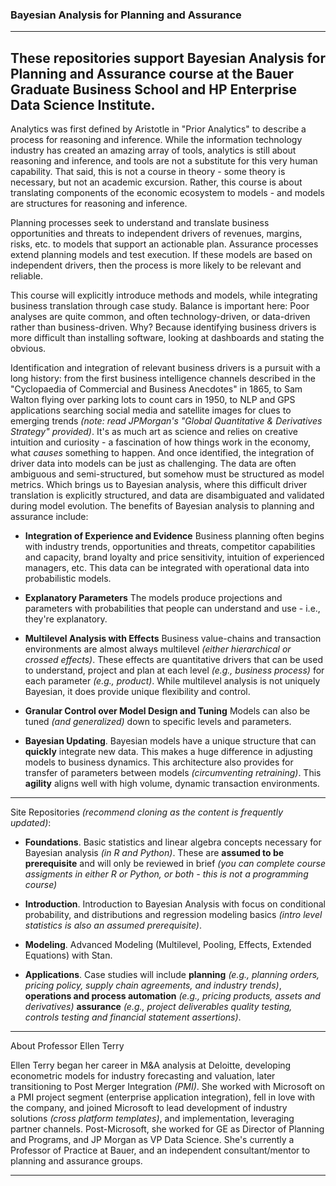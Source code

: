 ### Bayesian Analysis for Planning and Assurance

------
These repositories support **Bayesian Analysis for Planning and Assurance** course at the **Bauer Graduate Business School** and **HP Enterprise Data Science Institute**. 
------

Analytics was first defined by Aristotle in "Prior Analytics" to describe a process for reasoning and inference. While the information technology industry has created an amazing array of tools, analytics is still about reasoning and inference, and tools are not a substitute for this very human capability.  That said, this is not a course in theory - some theory is necessary, but not an academic excursion. Rather, this course is about translating components of the economic ecosystem to models - and models are structures for reasoning and inference.  

Planning processes seek to understand and translate business opportunities and threats to independent drivers of revenues, margins, risks, etc. to models that support an actionable plan. Assurance processes extend planning models and test execution. If these models are based on independent drivers, then the process is more likely to be relevant and reliable.  

This course will explicitly introduce methods and models, while integrating business translation through case study. Balance is important here: Poor analyses are quite common, and often technology-driven, or data-driven rather than business-driven. Why? Because identifying business drivers is more difficult than installing software, looking at dashboards and stating the obvious.  

Identification and  integration of relevant business drivers is a pursuit with a long history: from the first business intelligence channels described in the "Cyclopaedia of Commercial and Business Anecdotes" in 1865, to Sam Walton flying over parking lots to count cars in 1950, to NLP and GPS applications searching social media and satellite images for clues to emerging trends *(note: read  JPMorgan's "Global Quantitative & Derivatives Strategy" provided)*.  It's as much art as science and relies on creative intuition and curiosity - a fascination of how things work in the economy, what *causes* something to happen. And once identified, the integration of driver data into models can be just as challenging. The data are often ambiguous and semi-structured, but somehow must be structured as model metrics. 
Which brings us to Bayesian analysis, where this difficult driver translation is explicitly structured, and data are disambiguated and validated during model evolution. The benefits of Bayesian analysis to planning and assurance include:  

* **Integration of Experience and Evidence** Business planning often begins with industry trends, opportunities and threats, competitor capabilities and capacity, brand loyalty and price sensitivity, intuition of experienced managers, etc. This data can be integrated with operational data into probabilistic models. 

* **Explanatory Parameters** The models produce projections and parameters with probabilities that people can understand and use - i.e., they're explanatory.  

* **Multilevel Analysis with Effects** Business value-chains and transaction environments are almost always multilevel *(either hierarchical or crossed effects)*. These effects are quantitative drivers that can be used to understand, project and plan at each level *(e.g., business process)* for each parameter *(e.g., product)*. While multilevel analysis is not uniquely Bayesian, it does provide unique flexibility and control. 

* **Granular Control over Model Design and Tuning** Models can also be tuned *(and generalized)* down to specific levels and parameters. 

* **Bayesian Updating**. Bayesian models have a unique structure that can **quickly** integrate new data. This makes a huge difference in adjusting models to business dynamics. This architecture also provides for transfer of parameters between models *(circumventing retraining)*. This **agility** aligns well with high volume, dynamic transaction environments.

----

Site Repositories *(recommend cloning as the content is frequently updated)*:

* **Foundations**. Basic statistics and linear algebra concepts necessary for Bayesian analysis *(in R and Python)*. These are **assumed to be prerequisite** and will only be reviewed in brief *(you can complete course assigments in either R or Python, or both - this is not a programming course)*  

* **Introduction**. Introduction to Bayesian Analysis with focus on conditional probability, and distributions and regression modeling basics *(intro level statistics is also an assumed prerequisite)*.   

* **Modeling**. Advanced Modeling (Multilevel, Pooling, Effects, Extended Equations) with Stan.   

* **Applications**. Case studies will include **planning**  *(e.g., planning orders, pricing policy, supply chain agreements, and industry trends)*, **operations and process automation** *(e.g., pricing products, assets and derivatives)* **assurance** *(e.g., project deliverables quality testing, controls testing and financial statement assertions)*.

------

About Professor Ellen Terry

Ellen Terry began her career in M&A analysis at Deloitte, developing econometric models for industry forecasting and valuation, later transitioning to Post Merger Integration *(PMI)*. She worked with Microsoft on a PMI project segment (enterprise application integration), fell in love with the company, and joined Microsoft to lead development of industry solutions *(cross platform templates)*, and  implementation, leveraging partner channels. Post-Microsoft, she worked for GE as Director of Planning and Programs, and JP Morgan as VP Data Science. She's currently a Professor of Practice at Bauer, and an independent consultant/mentor to planning and assurance groups.   

------
